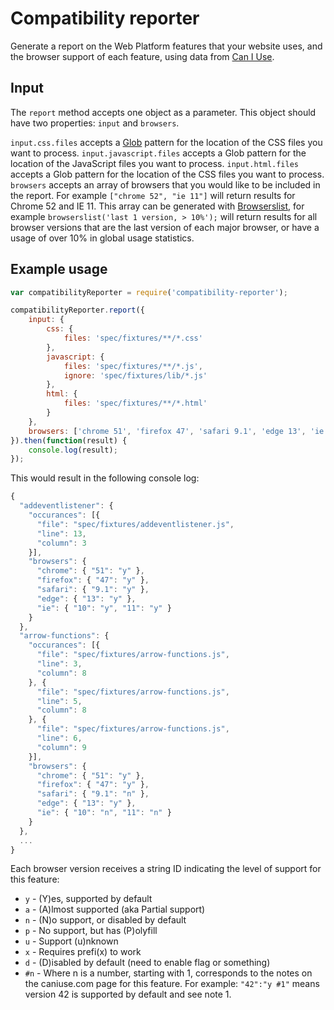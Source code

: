 # Compatibility reporter

Generate a report on the Web Platform features that your website uses, and the browser support of each feature, using data from [Can I Use](http://caniuse.com/).

## Input

The `report` method accepts one object as a parameter. This object should have two properties: `input` and `browsers`.

`input.css.files` accepts a [Glob](https://github.com/isaacs/node-glob) pattern for the location of the CSS files you want to process.
`input.javascript.files` accepts a Glob pattern for the location of the JavaScript files you want to process.
`input.html.files` accepts a Glob pattern for the location of the CSS files you want to process.
`browsers` accepts an array of browsers that you would like to be included in the report. For example `["chrome 52", "ie 11"]` will return results for Chrome 52 and IE 11. This array can be generated with [Browserslist](https://github.com/ai/browserslist), for example `browserslist('last 1 version, > 10%');` will return results for all browser versions that are the last version of each major browser, or have a usage of over 10% in global usage statistics.

## Example usage

```js
var compatibilityReporter = require('compatibility-reporter');

compatibilityReporter.report({
	input: {
		css: {
			files: 'spec/fixtures/**/*.css'
		},
		javascript: {
			files: 'spec/fixtures/**/*.js',
			ignore: 'spec/fixtures/lib/*.js'
		},
		html: {
			files: 'spec/fixtures/**/*.html'
		}
	},
	browsers: ['chrome 51', 'firefox 47', 'safari 9.1', 'edge 13', 'ie 11', 'ie 10']
}).then(function(result) {
	console.log(result);
});
```

This would result in the following console log:

```js
{
  "addeventlistener": {
    "occurances": [{
      "file": "spec/fixtures/addeventlistener.js",
      "line": 13,
      "column": 3
    }],
    "browsers": {
      "chrome": { "51": "y" },
      "firefox": { "47": "y" },
      "safari": { "9.1": "y" },
      "edge": { "13": "y" },
      "ie": { "10": "y", "11": "y" }
    }
  },
  "arrow-functions": {
    "occurances": [{
      "file": "spec/fixtures/arrow-functions.js",
      "line": 3,
      "column": 8
    }, {
      "file": "spec/fixtures/arrow-functions.js",
      "line": 5,
      "column": 8
    }, {
      "file": "spec/fixtures/arrow-functions.js",
      "line": 6,
      "column": 9
    }],
    "browsers": {
      "chrome": { "51": "y" },
      "firefox": { "47": "y" },
      "safari": { "9.1": "n" },
      "edge": { "13": "y" },
      "ie": { "10": "n", "11": "n" }
    }
  },
  ...
}
```

Each browser version receives a string ID indicating the level of support for this feature:

- `y` - (Y)es, supported by default
- `a` - (A)lmost supported (aka Partial support)
- `n` - (N)o support, or disabled by default
- `p` - No support, but has (P)olyfill
- `u` - Support (u)nknown
- `x` - Requires prefi(x) to work
- `d` - (D)isabled by default (need to enable flag or something)
- `#n` - Where n is a number, starting with 1, corresponds to the notes on the caniuse.com page for this feature. For example: `"42":"y #1"` means version 42 is supported by default and see note 1.
